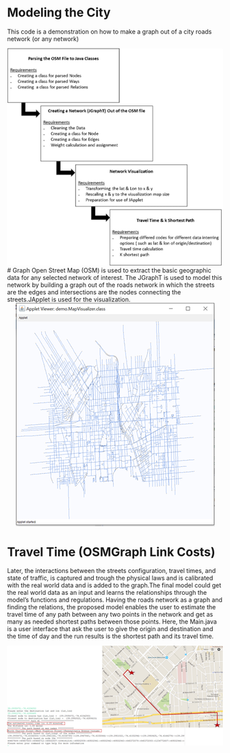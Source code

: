 # Modeling the City 
This code is a demonstration on how to make a graph out of a city roads network (or any network) 
<div style="text-align:center"><img src ="OSMImages/conceptual framework.png" /></div>
# Graph
Open Street Map (OSM) is used to extract the basic geographic data for any selected network of interest.
The JGraphT is used to model this network by building a graph out of the roads network in which the streets are the edges and intersections are the nodes connecting the streets.JApplet is used for the visualization.
<div style="text-align:center"><img src ="OSMImages/GraphVisualization.png" /></div>

# Travel Time (OSMGraph Link Costs)
Later, the interactions between the streets configuration, travel times, and state of traffic, is captured and trough the physical laws and is calibrated with the real world data and is added to the graph.The final model could get the real world data as an input and learns the relationships through the model’s functions and regulations.
Having the roads network as a graph and finding the relations, the proposed model enables the user to estimate the travel time of any path between any two points in the network and get as many as needed shortest paths between those points. 
Here, the Main.java is a user interface that ask the user to give the origin and destination and the time of day and the run results is the shortest path and its travel time.
<div style="text-align:center"><img src ="OSMImages/shortest path.png" /></div>


